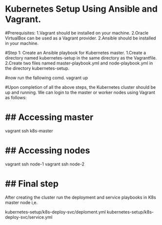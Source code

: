 # Kubernetes Setup Using Ansible and Vagrant.

#Prerequisites:
 1.Vagrant should be installed on your machine.
 2.Oracle VirtualBox can be used as a Vagrant provider.
 2.Ansible should be installed in your machine.
 
#Step 1: Create an Ansible playbook for Kubernetes master.
 1.Create a directory named kubernetes-setup in the same directory as the Vagrantfile. 
 2.Create two files named master-playbook.yml and node-playbook.yml in the directory kubernetes-setup. 
 
#now run the fallowing comd.
 vagrant up
 
#Upon completion of all the above steps, the Kubernetes cluster should be up and running. We can login to the master or worker nodes using Vagrant as follows:

# ## Accessing master

  vagrant ssh k8s-master

# ## Accessing nodes
  vagrant ssh node-1
  vagrant ssh node-2
 
# ## Final step
 After creating the cluster run the deployment and service playbooks in K8s master node
 i,e. 

  kubernetes-setup/k8s-deploy-svc/deploment.yml
  kubernetes-setup/k8s-deploy-svc/service.yml
